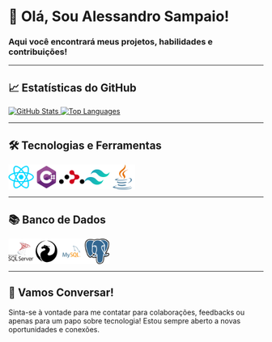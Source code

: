 # 👋 Olá, Sou Alessandro Sampaio!

### Aqui você encontrará meus projetos, habilidades e contribuições!

---

## 📈 Estatísticas do GitHub

<div>
  <a href="https://github.com/AlessandroSampaio">
    <img height="160em" src="https://github-readme-stats-vv3b-qwswbhv39-alessandrosampaios-projects.vercel.app/api?username=AlessandroSampaio&show_icons=true&theme=dark" alt="GitHub Stats"/>
    <img height="160em" src="https://github-readme-stats-vv3b-qwswbhv39-alessandrosampaios-projects.vercel.app/api/top-langs/?username=AlessandroSampaio&layout=compact&langs_count=8&theme=dark" alt="Top Languages"/>
  </a>
</div>

---

## 🛠️ Tecnologias e Ferramentas

<div style="display: flex; flex-wrap: wrap; gap: 20 px;">
  <img align="center" alt="React" height="50" width="50" src="icons/react.svg" />    
  <img align="center" alt="C#" height="50" width="50" src="icons/csharp.svg" />
  <img align="center" alt="Remix" height="50" width="50" src="icons/react-router.svg"/>
  <img align="center" alt="Tailwind" height="50" width="50" src="icons/tailwindcss.svg"/>
  <img align="center" alt="Java" height="50" width="50" src="icons/java.svg"/>
</div>

---

## 📚 Banco de Dados

<div style="display: flex; flex-wrap: wrap; gap: 20 px;">
  <img align="center" alt="SQL Server" height="50" width="50" src="icons/sqlserver.svg"/>
  <img align="center" alt="Firebase" height="50" width="50" src="icons/firebird.svg"/>
  <img align="center" alt="MySQL" height="50" width="50" src="icons/mysql.svg"/>
  <img align="center" alt="PostgreSQL" height="50" width="50" src="icons/postgresql.svg"/>
</div>

---

## 💭 Vamos Conversar!

Sinta-se à vontade para me contatar para colaborações, feedbacks ou apenas para um papo sobre tecnologia! Estou sempre aberto a novas oportunidades e conexões.
